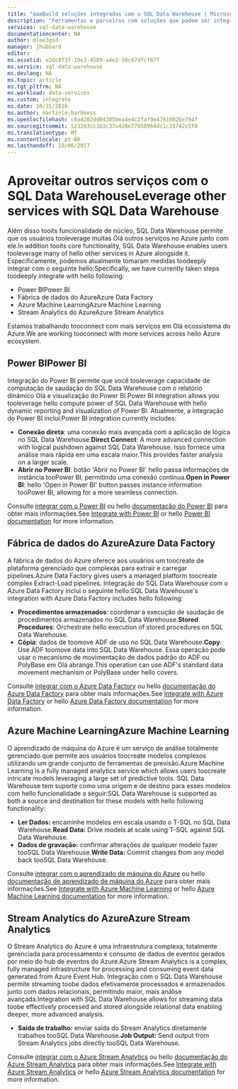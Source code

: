 ```yaml
---
title: "aaaBuild soluções integradas com o SQL Data Warehouse | Microsoft Docs"
description: "Ferramentas e parceiros com soluções que podem ser integradas ao SQL Data Warehouse "
services: sql-data-warehouse
documentationcenter: NA
author: mlee3gsd
manager: jhubbard
editor: 
ms.assetid: e2dc8f3f-10e3-4589-a4e2-50c67dfcf67f
ms.service: sql-data-warehouse
ms.devlang: NA
ms.topic: article
ms.tgt_pltfrm: NA
ms.workload: data-services
ms.custom: integrate
ms.date: 10/31/2016
ms.author: martinle;barbkess
ms.openlocfilehash: c8a4202dd84305bea4e4c2faf0e4791d026e794f
ms.sourcegitcommit: 523283cc1b3c37c428e77850964dc1c33742c5f0
ms.translationtype: MT
ms.contentlocale: pt-BR
ms.lasthandoff: 10/06/2017
---
```

# <a name="leverage-other-services-with-sql-data-warehouse"></a><span data-ttu-id="68b0e-103">Aproveitar outros serviços com o SQL Data Warehouse</span><span class="sxs-lookup"><span data-stu-id="68b0e-103">Leverage other services with SQL Data Warehouse</span></span>
<span data-ttu-id="68b0e-104">Além disso tooits funcionalidade de núcleo, SQL Data Warehouse permite que os usuários tooleverage muitas Olá outros serviços no Azure junto com ele.</span><span class="sxs-lookup"><span data-stu-id="68b0e-104">In addition tooits core functionality, SQL Data Warehouse enables users tooleverage many of hello other services in Azure alongside it.</span></span>  <span data-ttu-id="68b0e-105">Especificamente, podemos atualmente tomaram medidas toodeeply integrar com o seguinte hello:</span><span class="sxs-lookup"><span data-stu-id="68b0e-105">Specifically, we have currently taken steps toodeeply integrate with hello following:</span></span>

* <span data-ttu-id="68b0e-106">Power BI</span><span class="sxs-lookup"><span data-stu-id="68b0e-106">Power BI</span></span>
* <span data-ttu-id="68b0e-107">Fábrica de dados do Azure</span><span class="sxs-lookup"><span data-stu-id="68b0e-107">Azure Data Factory</span></span>
* <span data-ttu-id="68b0e-108">Azure Machine Learning</span><span class="sxs-lookup"><span data-stu-id="68b0e-108">Azure Machine Learning</span></span>
* <span data-ttu-id="68b0e-109">Stream Analytics do Azure</span><span class="sxs-lookup"><span data-stu-id="68b0e-109">Azure Stream Analytics</span></span>

<span data-ttu-id="68b0e-110">Estamos trabalhando tooconnect com mais serviços em Olá ecossistema do Azure.</span><span class="sxs-lookup"><span data-stu-id="68b0e-110">We are working tooconnect with more services across hello Azure ecosystem.</span></span>

## <a name="power-bi"></a><span data-ttu-id="68b0e-111">Power BI</span><span class="sxs-lookup"><span data-stu-id="68b0e-111">Power BI</span></span>
<span data-ttu-id="68b0e-112">Integração do Power BI permite que você tooleverage capacidade de computação de saudação do SQL Data Warehouse com o relatório dinâmico Olá e visualização do Power BI.</span><span class="sxs-lookup"><span data-stu-id="68b0e-112">Power BI integration allows you tooleverage hello compute power of SQL Data Warehouse with hello dynamic reporting and visualization of Power BI.</span></span> <span data-ttu-id="68b0e-113">Atualmente, a integração do Power BI inclui:</span><span class="sxs-lookup"><span data-stu-id="68b0e-113">Power BI integration currently includes:</span></span>

* <span data-ttu-id="68b0e-114">**Conexão direta**: uma conexão mais avançada com a aplicação de lógica no SQL Data Warehouse.</span><span class="sxs-lookup"><span data-stu-id="68b0e-114">**Direct Connect**: A more advanced connection with logical pushdown against SQL Data Warehouse.</span></span>  <span data-ttu-id="68b0e-115">Isso fornece uma análise mais rápida em uma escala maior.</span><span class="sxs-lookup"><span data-stu-id="68b0e-115">This provides faster analysis on a larger scale.</span></span>
* <span data-ttu-id="68b0e-116">**Abrir no Power BI**: botão 'Abrir no Power BI' hello passa informações de instância tooPower BI, permitindo uma conexão contínua.</span><span class="sxs-lookup"><span data-stu-id="68b0e-116">**Open in Power BI**: hello 'Open in Power BI' button passes instance information tooPower BI, allowing for a more seamless connection.</span></span>

<span data-ttu-id="68b0e-117">Consulte [integrar com o Power BI](sql-data-warehouse-integrate-power-bi.md) ou hello [documentação do Power BI](http://blogs.msdn.com/b/powerbi/archive/2015/06/24/exploring-azure-sql-data-warehouse-with-power-bi.aspx) para obter mais informações.</span><span class="sxs-lookup"><span data-stu-id="68b0e-117">See [Integrate with Power BI](sql-data-warehouse-integrate-power-bi.md) or hello [Power BI documentation](http://blogs.msdn.com/b/powerbi/archive/2015/06/24/exploring-azure-sql-data-warehouse-with-power-bi.aspx) for more information.</span></span>

## <a name="azure-data-factory"></a><span data-ttu-id="68b0e-118">Fábrica de dados do Azure</span><span class="sxs-lookup"><span data-stu-id="68b0e-118">Azure Data Factory</span></span>
<span data-ttu-id="68b0e-119">A fábrica de dados do Azure oferece aos usuários um toocreate de plataforma gerenciado que complexas para extrair e carregar pipelines.</span><span class="sxs-lookup"><span data-stu-id="68b0e-119">Azure Data Factory gives users a managed platform toocreate complex Extract-Load pipelines.</span></span>  <span data-ttu-id="68b0e-120">Integração do SQL Data Warehouse com o Azure Data Factory inclui o seguinte hello:</span><span class="sxs-lookup"><span data-stu-id="68b0e-120">SQL Data Warehouse's integration with Azure Data Factory includes hello following:</span></span>

* <span data-ttu-id="68b0e-121">**Procedimentos armazenados**: coordenar a execução de saudação de procedimentos armazenados no SQL Data Warehouse.</span><span class="sxs-lookup"><span data-stu-id="68b0e-121">**Stored Procedures**: Orchestrate hello execution of stored procedures on SQL Data Warehouse.</span></span>
* <span data-ttu-id="68b0e-122">**Cópia**: dados de toomove ADF de uso no SQL Data Warehouse.</span><span class="sxs-lookup"><span data-stu-id="68b0e-122">**Copy**: Use ADF toomove data into SQL Data Warehouse.</span></span>  <span data-ttu-id="68b0e-123">Essa operação pode usar o mecanismo de movimentação de dados padrão do ADF ou PolyBase em Olá abrange.</span><span class="sxs-lookup"><span data-stu-id="68b0e-123">This operation can use ADF's standard data movement mechanism or PolyBase under hello covers.</span></span> 

<span data-ttu-id="68b0e-124">Consulte [integrar com o Azure Data Factory](sql-data-warehouse-integrate-azure-data-factory.md) ou hello [documentação do Azure Data Factory](https://azure.microsoft.com/documentation/services/data-factory/) para obter mais informações.</span><span class="sxs-lookup"><span data-stu-id="68b0e-124">See [Integrate with Azure Data Factory](sql-data-warehouse-integrate-azure-data-factory.md) or hello [Azure Data Factory documentation](https://azure.microsoft.com/documentation/services/data-factory/) for more information.</span></span>

## <a name="azure-machine-learning"></a><span data-ttu-id="68b0e-125">Azure Machine Learning</span><span class="sxs-lookup"><span data-stu-id="68b0e-125">Azure Machine Learning</span></span>
<span data-ttu-id="68b0e-126">O aprendizado de máquina do Azure é um serviço de análise totalmente gerenciado que permite aos usuários toocreate modelos complexos utilizando um grande conjunto de ferramentas de previsão.</span><span class="sxs-lookup"><span data-stu-id="68b0e-126">Azure Machine Learning is a fully managed analytics service which allows users toocreate intricate models leveraging a large set of predictive tools.</span></span>  <span data-ttu-id="68b0e-127">SQL Data Warehouse tem suporte como uma origem e de destino para esses modelos com hello funcionalidade a seguir:</span><span class="sxs-lookup"><span data-stu-id="68b0e-127">SQL Data Warehouse is supported as both a source and destination for these models with hello following functionality:</span></span>

* <span data-ttu-id="68b0e-128">**Ler Dados:** encaminhe modelos em escala usando o T-SQL no SQL Data Warehouse.</span><span class="sxs-lookup"><span data-stu-id="68b0e-128">**Read Data:** Drive models at scale using T-SQL against SQL Data Warehouse.</span></span>
* <span data-ttu-id="68b0e-129">**Dados de gravação:** confirmar alterações de qualquer modelo fazer tooSQL Data Warehouse.</span><span class="sxs-lookup"><span data-stu-id="68b0e-129">**Write Data:** Commit changes from any model back tooSQL Data Warehouse.</span></span>

<span data-ttu-id="68b0e-130">Consulte [integrar com o aprendizado de máquina do Azure](sql-data-warehouse-integrate-azure-machine-learning.md) ou hello [documentação de aprendizado de máquina do Azure](https://azure.microsoft.com/services/machine-learning/) para obter mais informações.</span><span class="sxs-lookup"><span data-stu-id="68b0e-130">See [Integrate with Azure Machine Learning](sql-data-warehouse-integrate-azure-machine-learning.md) or hello [Azure Machine Learning documentation](https://azure.microsoft.com/services/machine-learning/) for more information.</span></span>

## <a name="azure-stream-analytics"></a><span data-ttu-id="68b0e-131">Stream Analytics do Azure</span><span class="sxs-lookup"><span data-stu-id="68b0e-131">Azure Stream Analytics</span></span>
<span data-ttu-id="68b0e-132">O Stream Analytics do Azure é uma infraestrutura complexa, totalmente gerenciada para processamento e consumo de dados de eventos gerados por meio do hub de eventos do Azure.</span><span class="sxs-lookup"><span data-stu-id="68b0e-132">Azure Stream Analytics is a complex, fully managed infrastructure for processing and consuming event data generated from Azure Event Hub.</span></span>  <span data-ttu-id="68b0e-133">Integração com o SQL Data Warehouse permite streaming toobe dados efetivamente processados e armazenados junto com dados relacionais, permitindo maior, mais análise avançada.</span><span class="sxs-lookup"><span data-stu-id="68b0e-133">Integration with SQL Data Warehouse allows for streaming data toobe effectively processed and stored alongside relational data enabling deeper, more advanced analysis.</span></span>  

* <span data-ttu-id="68b0e-134">**Saída de trabalho:** enviar saída do Stream Analytics diretamente trabalhos tooSQL Data Warehouse.</span><span class="sxs-lookup"><span data-stu-id="68b0e-134">**Job Output:** Send output from Stream Analytics jobs directly tooSQL Data Warehouse.</span></span>

<span data-ttu-id="68b0e-135">Consulte [integrar com o Azure Stream Analytics](sql-data-warehouse-integrate-azure-stream-analytics.md) ou hello [documentação do Azure Stream Analytics](https://azure.microsoft.com/documentation/services/stream-analytics/) para obter mais informações.</span><span class="sxs-lookup"><span data-stu-id="68b0e-135">See [Integrate with Azure Stream Analytics](sql-data-warehouse-integrate-azure-stream-analytics.md) or hello [Azure Stream Analytics documentation](https://azure.microsoft.com/documentation/services/stream-analytics/) for more information.</span></span>

<!--Image references-->

<!--Article references-->
[development overview]: sql-data-warehouse-overview-develop/

[Azure Data Factory]: sql-data-warehouse-integrate-azure-data-factory.md
[Azure Machine Learning]: sql-data-warehouse-integrate-azure-machine-learning.md
[Azure Stream Analytics]: sql-data-warehouse-integrate-azure-stream-analytics.md
[Power BI]: sql-data-warehouse-integrate-power-bi.md
[Partners]: sql-data-warehouse-partner-business-intelligence.md

<!--MSDN references-->

<!--Other Web references-->
